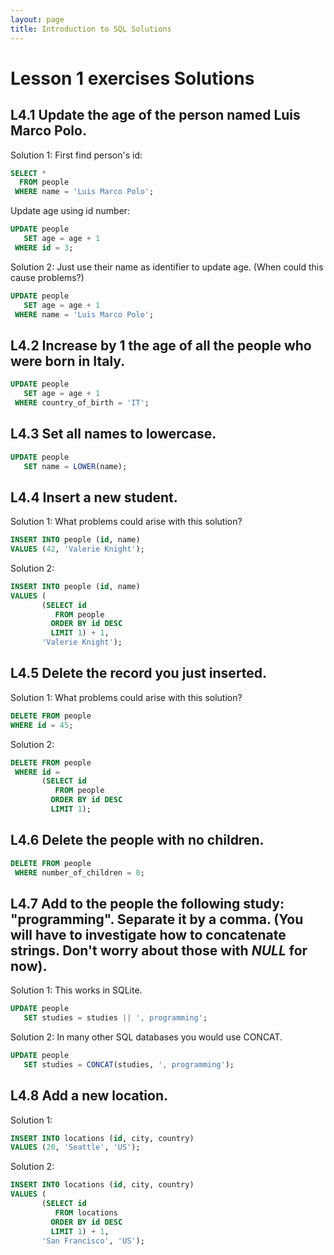 ```yaml
---
layout: page
title: Introduction to SQL Solutions
---
```

# Lesson 1 exercises Solutions

## L4.1 Update the age of the person named Luis Marco Polo.

Solution 1:
First find person's id:
```SQL
SELECT *
  FROM people
 WHERE name = 'Luis Marco Polo';
```
Update age using id number:
```SQL
UPDATE people
   SET age = age + 1
 WHERE id = 3;
```

Solution 2:
Just use their name as identifier to update age. (When could this cause problems?)
```SQL
UPDATE people
   SET age = age + 1
 WHERE name = 'Luis Marco Polo';
```
## L4.2 Increase by 1 the age of all the people who were born in Italy.

```SQL
UPDATE people
   SET age = age + 1
 WHERE country_of_birth = 'IT';
```

## L4.3 Set all names to lowercase.

```SQL
UPDATE people
   SET name = LOWER(name);
```

## L4.4 Insert a new student.

Solution 1:
What problems could arise with this solution?
```SQL
INSERT INTO people (id, name)
VALUES (42, 'Valerie Knight');
```

Solution 2:
```SQL
INSERT INTO people (id, name)
VALUES (
	   (SELECT id
          FROM people
         ORDER BY id DESC
         LIMIT 1) + 1,
       'Valerie Knight');
```


## L4.5 Delete the record you just inserted.

Solution 1:
What problems could arise with this solution?
```SQL
DELETE FROM people
WHERE id = 45;
```

Solution 2:
```SQL
DELETE FROM people
 WHERE id =
	   (SELECT id
          FROM people
         ORDER BY id DESC
         LIMIT 1);
```

## L4.6 Delete the people with no children.

```SQL
DELETE FROM people
 WHERE number_of_children = 0;
```

## L4.7 Add to the people the following study: "programming". Separate it by a comma. (You will have to investigate how to concatenate strings. Don't worry about those with _NULL_ for now).

Solution 1:
This works in SQLite.
```SQL
UPDATE people
   SET studies = studies || ', programming';
```

Solution 2:
In many other SQL databases you would use CONCAT.
```SQL
UPDATE people
   SET studies = CONCAT(studies, ', programming');
```

## L4.8 Add a new location.

Solution 1:
```SQL
INSERT INTO locations (id, city, country)
VALUES (20, 'Seattle', 'US');
```

Solution 2:
```SQL
INSERT INTO locations (id, city, country)
VALUES (
  	   (SELECT id
          FROM locations
         ORDER BY id DESC
         LIMIT 1) + 1,
       'San Francisco', 'US');
```
